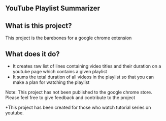 ## YouTube Playlist Summarizer

## What is this project?
This project is the barebones for a google chrome extension

## What does it do?
- It creates raw list of lines containing video titles and their duration on a youtube page which contains a given playlist
- It sums the total duration of all videos in the playlist so that you can make a plan for watching the playlist

Note: This project has not been published to the google chrome store. Please feel free to give feedback and contribute to the project

*This project has been created for those who watch tutorial series on youtube.
